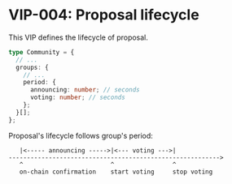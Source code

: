 # VIP-004: Proposal lifecycle

This VIP defines the lifecycle of proposal.

```ts
type Community = {
  // ...
  groups: {
    // ...
    period: {
      announcing: number; // seconds
      voting: number; // seconds
    };
  }[];
};
```

Proposal's lifecycle follows group's period:

```
   |<----- announcing ----->|<--- voting --->|
---------------------------------------------------------->
   ^                        ^                ^
   on-chain confirmation    start voting     stop voting
```
